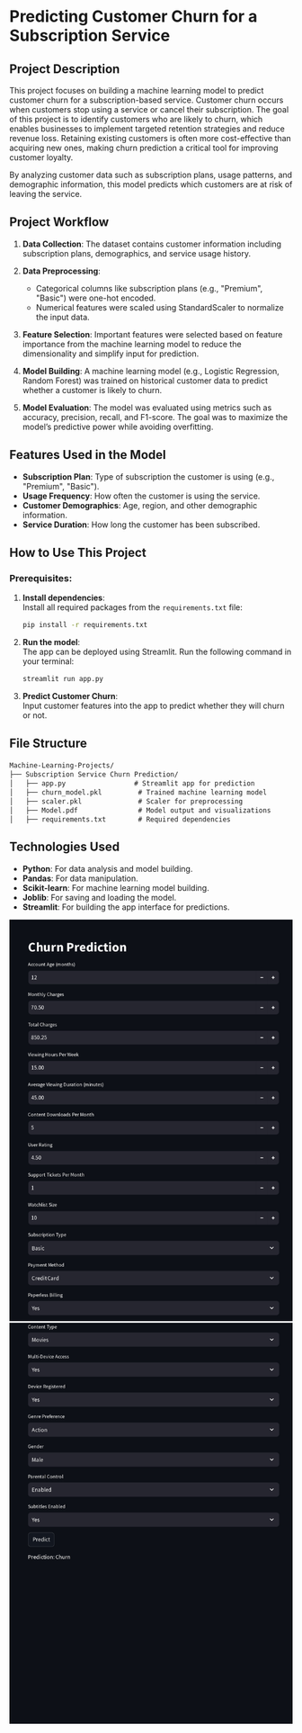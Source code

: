 # Predicting Customer Churn for a Subscription Service

## Project Description
This project focuses on building a machine learning model to predict customer churn for a subscription-based service. Customer churn occurs when customers stop using a service or cancel their subscription. The goal of this project is to identify customers who are likely to churn, which enables businesses to implement targeted retention strategies and reduce revenue loss. Retaining existing customers is often more cost-effective than acquiring new ones, making churn prediction a critical tool for improving customer loyalty.

By analyzing customer data such as subscription plans, usage patterns, and demographic information, this model predicts which customers are at risk of leaving the service.

## Project Workflow
1. **Data Collection**: 
   The dataset contains customer information including subscription plans, demographics, and service usage history.
   
2. **Data Preprocessing**:
   - Categorical columns like subscription plans (e.g., "Premium", "Basic") were one-hot encoded.
   - Numerical features were scaled using StandardScaler to normalize the input data.
   
3. **Feature Selection**: 
   Important features were selected based on feature importance from the machine learning model to reduce the dimensionality and simplify input for prediction.

4. **Model Building**:
   A machine learning model (e.g., Logistic Regression, Random Forest) was trained on historical customer data to predict whether a customer is likely to churn.
   
5. **Model Evaluation**:
   The model was evaluated using metrics such as accuracy, precision, recall, and F1-score. The goal was to maximize the model’s predictive power while avoiding overfitting.

## Features Used in the Model
- **Subscription Plan**: Type of subscription the customer is using (e.g., "Premium", "Basic").
- **Usage Frequency**: How often the customer is using the service.
- **Customer Demographics**: Age, region, and other demographic information.
- **Service Duration**: How long the customer has been subscribed.

## How to Use This Project

### Prerequisites:
1. **Install dependencies**:  
   Install all required packages from the `requirements.txt` file:
   ```bash
   pip install -r requirements.txt
   ```

2. **Run the model**:  
   The app can be deployed using Streamlit. Run the following command in your terminal:
   ```bash
   streamlit run app.py
   ```

3. **Predict Customer Churn**:  
   Input customer features into the app to predict whether they will churn or not.

## File Structure
```
Machine-Learning-Projects/
├── Subscription Service Churn Prediction/
│   ├── app.py                 # Streamlit app for prediction
│   ├── churn_model.pkl         # Trained machine learning model
│   ├── scaler.pkl              # Scaler for preprocessing
│   ├── Model.pdf               # Model output and visualizations
│   ├── requirements.txt        # Required dependencies
```

## Technologies Used
- **Python**: For data analysis and model building.
- **Pandas**: For data manipulation.
- **Scikit-learn**: For machine learning model building.
- **Joblib**: For saving and loading the model.
- **Streamlit**: For building the app interface for predictions.

![Customer Curn Prediction](https://github.com/ritika-chaudhary-21/Machine-Learning-Projects/blob/main/Subscription%20Service%20Churn%20Prediction/Model_page-0001.jpg)
![Customer Curn Prediction](https://github.com/ritika-chaudhary-21/Machine-Learning-Projects/blob/main/Subscription%20Service%20Churn%20Prediction/Model_page-0002.jpg)
